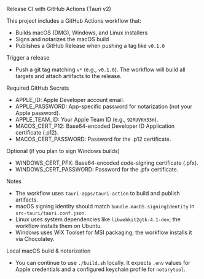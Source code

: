 Release CI with GitHub Actions (Tauri v2)

This project includes a GitHub Actions workflow that:
- Builds macOS (DMG), Windows, and Linux installers
- Signs and notarizes the macOS build
- Publishes a GitHub Release when pushing a tag like `v0.1.0`

Trigger a release
- Push a git tag matching `v*` (e.g., `v0.1.0`).
  The workflow will build all targets and attach artifacts to the release.

Required GitHub Secrets
- APPLE_ID: Apple Developer account email.
- APPLE_PASSWORD: App-specific password for notarization (not your Apple password).
- APPLE_TEAM_ID: Your Apple Team ID (e.g., `92RUVKH33H`).
- MACOS_CERT_P12: Base64-encoded Developer ID Application certificate (.p12).
- MACOS_CERT_PASSWORD: Password for the .p12 certificate.

Optional (if you plan to sign Windows builds)
- WINDOWS_CERT_PFX: Base64-encoded code-signing certificate (.pfx).
- WINDOWS_CERT_PASSWORD: Password for the .pfx certificate.

Notes
- The workflow uses `tauri-apps/tauri-action` to build and publish artifacts.
- macOS signing identity should match `bundle.macOS.signingIdentity` in `src-tauri/tauri.conf.json`.
- Linux uses system dependencies like `libwebkit2gtk-4.1-dev`; the workflow installs them on Ubuntu.
- Windows uses WiX Toolset for MSI packaging; the workflow installs it via Chocolatey.

Local macOS build & notarization
- You can continue to use `./build.sh` locally. It expects `.env` values for Apple credentials and a configured keychain profile for `notarytool`.

